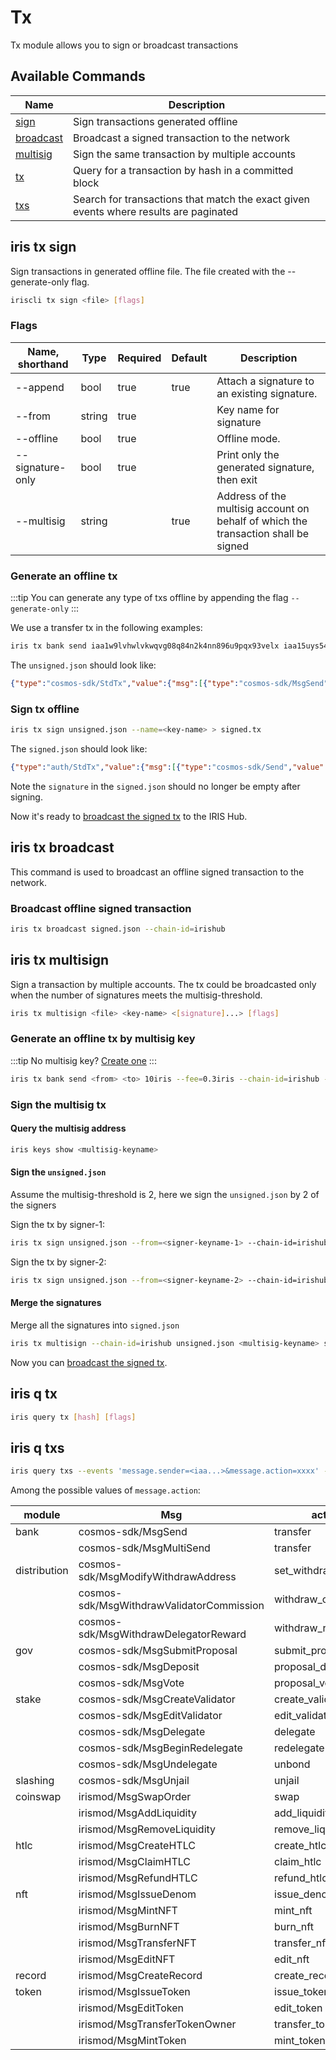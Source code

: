 # Tx

Tx module allows you to sign or broadcast transactions

## Available Commands

| Name                               | Description                                    |
| ---------------------------------- | ---------------------------------------------- |
| [sign](#iris-tx-sign)           | Sign transactions generated offline            |
| [broadcast](#iris-tx-broadcast) | Broadcast a signed transaction to the network  |
| [multisig](#iris-tx-multisign)  | Sign the same transaction by multiple accounts |
| [tx](#iris-q-tx)                | Query for a transaction by hash in a committed block     |
| [txs](#iris-q-txs)              | Search for transactions that match the exact given events where results are paginated          |

## iris tx sign

Sign transactions in generated offline file. The file created with the --generate-only flag.

```bash
iriscli tx sign <file> [flags]
```

### Flags

| Name, shorthand | Type   | Required | Default | Description                                                                              |
| --------------- | ------ | -------- | ------- | ---------------------------------------------------------------------------------------- |
| --append        | bool   | true     | true    | Attach a signature to an existing signature.                                             |
| --from          | string | true     |         | Key name for signature                                                                   |
| --offline       | bool   | true     |         | Offline mode.                                                                            |
| --signature-only | bool   | true     |         | Print only the generated signature, then exit |
| --multisig       | string |      | true  | Address of the multisig account on behalf of which the transaction shall be signed |


### Generate an offline tx

:::tip
You can generate any type of txs offline by appending the flag `--generate-only`
:::

We use a transfer tx in the following examples:

```bash
iris tx bank send iaa1w9lvhwlvkwqvg08q84n2k4nn896u9pqx93velx iaa15uys54epmd2xzhcn32szps56wvev40tt908h62 10iris --chain-id=irishub --generate-only
```

The `unsigned.json` should look like:

```json
{"type":"cosmos-sdk/StdTx","value":{"msg":[{"type":"cosmos-sdk/MsgSend","value":{"from_address":"iaa1w9lvhwlvkwqvg08q84n2k4nn896u9pqx93velx","to_address":"iaa15uys54epmd2xzhcn32szps56wvev40tt908h62","amount":[{"denom":"iris","amount":"10"}]}}],"fee":{"amount":[],"gas":"200000"},"signatures":null,"memo":""}}
```

### Sign tx offline

```bash
iris tx sign unsigned.json --name=<key-name> > signed.tx
```

The `signed.json` should look like:

```json
{"type":"auth/StdTx","value":{"msg":[{"type":"cosmos-sdk/Send","value":{"inputs":[{"address":"iaa106nhdckyf996q69v3qdxwe6y7408pvyvyxzhxh","coins":[{"denom":"iris-atto","amount":"10000000000000000000"}]}],"outputs":[{"address":"iaa1893x4l2rdshytfzvfpduecpswz7qtpstevr742","coins":[{"denom":"iris-atto","amount":"10000000000000000000"}]}]}}],"fee":{"amount":[{"denom":"iris-atto","amount":"40000000000000000"}],"gas":"200000"},"signatures":[{"pub_key":{"type":"tendermint/PubKeySecp256k1","value":"Auouudrg0P86v2kq2lykdr97AJYGHyD6BJXAQtjR1gzd"},"signature":"sJewd6lKjma49rAiGVfdT+V0YYerKNx6ZksdumVCvuItqGm24bEN9msh7IJ12Sil1lYjqQjdAcjVCX/77FKlIQ==","account_number":"0","sequence":"3"}],"memo":"test"}}
```

Note the `signature` in the `signed.json` should no longer be empty after signing.

Now it's ready to [broadcast the signed tx](#iris-tx-broadcast) to the IRIS Hub.

## iris tx broadcast

This command is used to broadcast an offline signed transaction to the network.

### Broadcast offline signed transaction

```bash
iris tx broadcast signed.json --chain-id=irishub
```

## iris tx multisign

Sign a transaction by multiple accounts. The tx could be broadcasted only when the number of signatures meets the multisig-threshold.

```bash
iris tx multisign <file> <key-name> <[signature]...> [flags]
```

### Generate an offline tx by multisig key

:::tip
No multisig key? [Create one](keys.md#create-a-multisig-key)
:::

```bash
iris tx bank send <from> <to> 10iris --fee=0.3iris --chain-id=irishub --from=<multisig-keyname> --generate-only > unsigned.json
```

### Sign the multisig tx

#### Query the multisig address

```bash
iris keys show <multisig-keyname>
```

#### Sign the `unsigned.json`

Assume the multisig-threshold is 2, here we sign the `unsigned.json` by 2 of the signers

Sign the tx by signer-1:

```bash
iris tx sign unsigned.json --from=<signer-keyname-1> --chain-id=irishub --multisig=<multisig-address> --signature-only > signed-1.json
```

Sign the tx by signer-2:

```bash
iris tx sign unsigned.json --from=<signer-keyname-2> --chain-id=irishub --multisig=<multisig-address> --signature-only > signed-2.json
```

#### Merge the signatures

Merge all the signatures into `signed.json`

```bash
iris tx multisign --chain-id=irishub unsigned.json <multisig-keyname> signed-1.json signed-2.json > signed.json
```

Now you can [broadcast the signed tx](#iris-tx-broadcast).
## iris q tx

```bash
iris query tx [hash] [flags]
```

## iris q txs

```bash
iris query txs --events 'message.sender=<iaa...>&message.action=xxxx' --page 1 --limit 30
```
Among the possible values of `message.action`:

| module       | Msg                                       | action               |
| ------------ | ----------------------------------------- | -------------------- |
| bank         | cosmos-sdk/MsgSend                        | transfer             |
|              | cosmos-sdk/MsgMultiSend                   | transfer             |
| distribution | cosmos-sdk/MsgModifyWithdrawAddress       | set_withdraw_address |
|              | cosmos-sdk/MsgWithdrawValidatorCommission | withdraw_commission  |
|              | cosmos-sdk/MsgWithdrawDelegatorReward     | withdraw_rewards     |
| gov          | cosmos-sdk/MsgSubmitProposal              | submit_proposal      |
|              | cosmos-sdk/MsgDeposit                     | proposal_deposit     |
|              | cosmos-sdk/MsgVote                        | proposal_vote        |
| stake        | cosmos-sdk/MsgCreateValidator             | create_validator     |
|              | cosmos-sdk/MsgEditValidator               | edit_validator       |
|              | cosmos-sdk/MsgDelegate                    | delegate             |
|              | cosmos-sdk/MsgBeginRedelegate             | redelegate           |
|              | cosmos-sdk/MsgUndelegate                  | unbond               |
| slashing     | cosmos-sdk/MsgUnjail                      | unjail               |
| coinswap     | irismod/MsgSwapOrder                      | swap                 |
|              | irismod/MsgAddLiquidity                   | add_liquidity        |
|              | irismod/MsgRemoveLiquidity                | remove_liquidity     |
| htlc         | irismod/MsgCreateHTLC                     | create_htlc          |
|              | irismod/MsgClaimHTLC                      | claim_htlc           |
|              | irismod/MsgRefundHTLC                     | refund_htlc          |
| nft          | irismod/MsgIssueDenom                     | issue_denom          |
|              | irismod/MsgMintNFT                        | mint_nft             |
|              | irismod/MsgBurnNFT                        | burn_nft             |
|              | irismod/MsgTransferNFT                    | transfer_nft         |
|              | irismod/MsgEditNFT                        | edit_nft             |
| record       | irismod/MsgCreateRecord                   | create_record        |
| token        | irismod/MsgIssueToken                     | issue_token          |
|              | irismod/MsgEditToken                      | edit_token           |
|              | irismod/MsgTransferTokenOwner             | transfer_token_owner |
|              | irismod/MsgMintToken                      | mint_token           |

